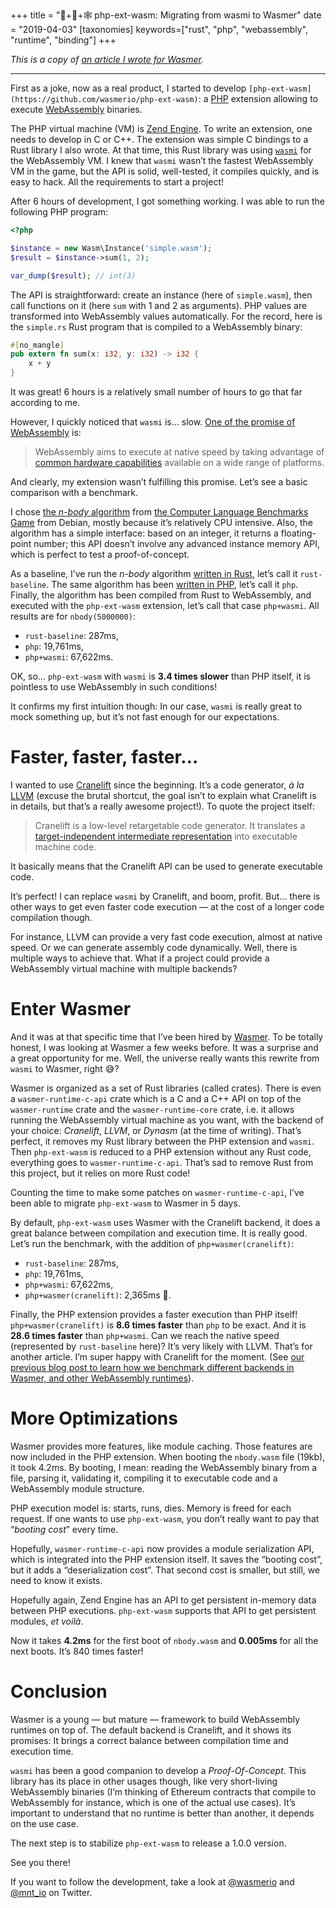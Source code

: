 +++
title = "🐘+🦀+🕸 php-ext-wasm: Migrating from wasmi to Wasmer"
date = "2019-04-03"
[taxonomies]
keywords=["rust", "php", "webassembly", "runtime", "binding"]
+++


*This is a copy of [an article I wrote for
Wasmer](https://medium.com/wasmer/php-ext-wasm-migrating-from-wasmi-to-wasmer-4d1014f41c88).*

------------------------------------------------------------------------

First as a joke, now as a real product, I started to develop
`[php-ext-wasm](https://github.com/wasmerio/php-ext-wasm)`: a
[PHP](http://php.net/) extension allowing to execute
[WebAssembly](https://webassembly.org/) binaries.

The PHP virtual machine (VM) is [Zend
Engine](https://github.com/php/php-src/). To write an extension, one
needs to develop in C or C++. The extension was simple C bindings to a
Rust library I also wrote. At that time, this Rust library was using
[`wasmi`](https://github.com/paritytech/wasmi) for the WebAssembly VM. I
knew that `wasmi` wasn’t the fastest WebAssembly VM in the game, but the
API is solid, well-tested, it compiles quickly, and is easy to hack. All
the requirements to start a project!

After 6 hours of development, I got something working. I was able to run
the following PHP program:

```php
<?php

$instance = new Wasm\Instance('simple.wasm');
$result = $instance->sum(1, 2);

var_dump($result); // int(3)
```

The API is straightforward: create an instance (here of `simple.wasm`),
then call functions on it (here `sum` with 1 and 2 as arguments). PHP
values are transformed into WebAssembly values automatically. For the
record, here is the `simple.rs` Rust program that is compiled to a
WebAssembly binary:

```rust
#[no_mangle]
pub extern fn sum(x: i32, y: i32) -> i32 {
    x + y
}
```

It was great! 6 hours is a relatively small number of hours to go that
far according to me.

However, I quickly noticed that `wasmi` is… slow. [One of the promise of
WebAssembly](https://webassembly.org/) is:

> WebAssembly aims to execute at native speed by taking advantage of
> [common hardware
> capabilities](https://webassembly.org/docs/portability/#assumptions-for-efficient-execution)
> available on a wide range of platforms.

And clearly, my extension wasn’t fulfilling this promise. Let’s see a
basic comparison with a benchmark.

I chose [the *n-body*
algorithm](https://benchmarksgame-team.pages.debian.net/benchmarksgame/description/nbody.html)
from [the Computer Language Benchmarks
Game](https://benchmarksgame-team.pages.debian.net/benchmarksgame/) from
Debian, mostly because it’s relatively CPU intensive. Also, the
algorithm has a simple interface: based on an integer, it returns a
floating-point number; this API doesn’t involve any advanced instance
memory API, which is perfect to test a proof-of-concept.

As a baseline, I’ve run the *n-body* algorithm [written in
Rust](https://benchmarksgame-team.pages.debian.net/benchmarksgame/program/nbody-rust-7.html),
let’s call it `rust-baseline`. The same algorithm has been [written in
PHP](https://benchmarksgame-team.pages.debian.net/benchmarksgame/program/nbody-php-3.html),
let’s call it `php`. Finally, the algorithm has been compiled from Rust
to WebAssembly, and executed with the `php-ext-wasm` extension, let’s
call that case `php+wasmi`. All results are for `nbody(5000000)`:

- `rust-baseline`: 287ms,
- `php`: 19,761ms,
- `php+wasmi`: 67,622ms.

OK, so… `php-ext-wasm` with `wasmi` is **3.4 times slower** than PHP
itself, it is pointless to use WebAssembly in such conditions!

It confirms my first intuition though: In our case, `wasmi` is really
great to mock something up, but it’s not fast enough for our
expectations.

# Faster, faster, faster…

I wanted to use [Cranelift](https://github.com/CraneStation/cranelift)
since the beginning. It’s a code generator, *à la*
[LLVM](http://llvm.org/) (excuse the brutal shortcut, the goal isn’t to
explain what Cranelift is in details, but that’s a really awesome
project!). To quote the project itself:

> Cranelift is a low-level retargetable code generator. It translates a
> [target-independent intermediate
> representation](https://cranelift.readthedocs.io/en/latest/ir.html)
> into executable machine code.

It basically means that the Cranelift API can be used to generate
executable code.

It’s perfect! I can replace `wasmi` by Cranelift, and boom, profit. But…
there is other ways to get even faster code execution — at the cost of a
longer code compilation though.

For instance, LLVM can provide a very fast code execution, almost at
native speed. Or we can generate assembly code dynamically. Well, there
is multiple ways to achieve that. What if a project could provide a
WebAssembly virtual machine with multiple backends?

# Enter Wasmer

And it was at that specific time that I’ve been hired by
[Wasmer](https://github.com/wasmerio/wasmer). To be totally honest, I
was looking at Wasmer a few weeks before. It was a surprise and a great
opportunity for me. Well, the universe really wants this rewrite from
`wasmi` to Wasmer, right 😅?

Wasmer is organized as a set of Rust libraries (called crates). There is
even a `wasmer-runtime-c-api` crate which is a C and a C++ API on top of
the `wasmer-runtime` crate and the `wasmer-runtime-core` crate, i.e. it
allows running the WebAssembly virtual machine as you want, with the
backend of your choice: *Cranelift*, *LLVM*, or *Dynasm* (at the time of
writing). That’s perfect, it removes my Rust library between the PHP
extension and `wasmi`. Then `php-ext-wasm` is reduced to a PHP extension
without any Rust code, everything goes to `wasmer-runtime-c-api`. That’s
sad to remove Rust from this project, but it relies on more Rust code!

Counting the time to make some patches on `wasmer-runtime-c-api`, I’ve
been able to migrate `php-ext-wasm` to Wasmer in 5 days.

By default, `php-ext-wasm` uses Wasmer with the Cranelift backend, it
does a great balance between compilation and execution time. It is
really good. Let’s run the benchmark, with the addition of
`php+wasmer(cranelift)`:

- `rust-baseline`: 287ms,
- `php`: 19,761ms,
- `php+wasmi`: 67,622ms,
- `php+wasmer(cranelift)`: 2,365ms 🎉.

Finally, the PHP extension provides a faster execution than PHP itself!
`php+wasmer(cranelift)` is **8.6 times faster** than `php` to be exact.
And it is **28.6 times faster** than `php+wasmi`. Can we reach the
native speed (represented by `rust-baseline` here)? It’s very likely
with LLVM. That’s for another article. I’m super happy with Cranelift
for the moment. (See [our previous blog post to learn how we benchmark
different backends in Wasmer, and other WebAssembly
runtimes](https://medium.com/wasmer/benchmarking-webassembly-runtimes-18497ce0d76e)).

# More Optimizations

Wasmer provides more features, like module caching. Those features are
now included in the PHP extension. When booting the `nbody.wasm` file
(19kb), it took 4.2ms. By booting, I mean: reading the WebAssembly
binary from a file, parsing it, validating it, compiling it to
executable code and a WebAssembly module structure.

PHP execution model is: starts, runs, dies. Memory is freed for each
request. If one wants to use `php-ext-wasm`, you don’t really want to
pay that “*booting cost*” every time.

Hopefully, `wasmer-runtime-c-api` now provides a module serialization
API, which is integrated into the PHP extension itself. It saves the
“booting cost”, but it adds a “deserialization cost”. That second cost
is smaller, but still, we need to know it exists.

Hopefully again, Zend Engine has an API to get persistent in-memory data
between PHP executions. `php-ext-wasm` supports that API to get
persistent modules, *et voilà*.

Now it takes **4.2ms** for the first boot of `nbody.wasm` and
**0.005ms** for all the next boots. It’s 840 times faster!

# Conclusion

Wasmer is a young — but mature — framework to build WebAssembly runtimes
on top of. The default backend is Cranelift, and it shows its promises:
It brings a correct balance between compilation time and execution time.

`wasmi` has been a good companion to develop a *Proof-Of-Concept*. This
library has its place in other usages though, like very short-living
WebAssembly binaries (I’m thinking of Ethereum contracts that compile to
WebAssembly for instance, which is one of the actual use cases). It’s
important to understand that no runtime is better than another, it
depends on the use case.

The next step is to stabilize `php-ext-wasm` to release a 1.0.0 version.

See you there!

If you want to follow the development, take a look at
[@wasmerio](https://twitter.com/wasmerio) and
[@mnt_io](https://twitter.com/mnt_io) on Twitter.
